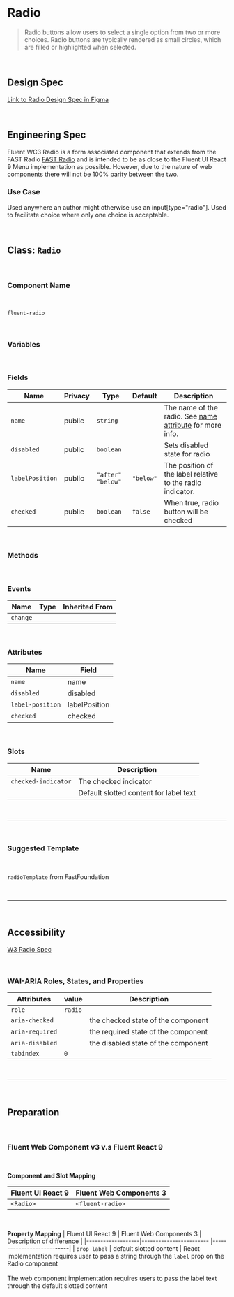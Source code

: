 # Radio

> Radio buttons allow users to select a single option from two or more choices. Radio buttons are typically rendered as small circles, which are filled or highlighted when selected.

<br />

## **Design Spec**

[Link to Radio Design Spec in Figma](https://www.figma.com/file/4XWsJrlpEcuEpUnZbtoIBU/Radio?node-id=1295%3A1&t=YOHXLUSK493rMiyh-0)

<br />

## **Engineering Spec**

Fluent WC3 Radio is a form associated component that extends from the FAST Radio [FAST Radio](https://explore.fast.design/components/fast-radio) and is intended to be as close to the Fluent UI React 9 Menu implementation as possible. However, due to the nature of web components there will not be 100% parity between the two.

### Use Case

Used anywhere an author might otherwise use an input[type="radio"]. Used to facilitate choice where only one choice is acceptable.

<br />

## Class: `Radio`

<br />

### **Component Name**

<br />

`fluent-radio`

<br />

### **Variables**

<br />

### **Fields**

| Name            | Privacy | Type                | Default   | Description                                                                                                                                 |
| --------------- | ------- | ------------------- | --------- | ------------------------------------------------------------------------------------------------------------------------------------------- |
| `name`          | public  | `string`            |           | The name of the radio. See [name attribute](https://developer.mozilla.org/en-US/docs/Web/HTML/Element/input#htmlattrdefname) for more info. |
| `disabled`      | public  | `boolean`           |           | Sets disabled state for radio                                                                                                               |
| `labelPosition` | public  | `"after"` `"below"` | `"below"` | The position of the label relative to the radio indicator.                                                                                  |
| `checked`       | public  | `boolean`           | `false`   | When true, radio button will be checked                                                                                                     |

<br />

### **Methods**

<br />

### **Events**

| Name     | Type | Inherited From |
| -------- | ---- | -------------- |
| `change` |      |                |

<br />

### **Attributes**

| Name             | Field         |
| ---------------- | ------------- |
| `name`           | name          |
| `disabled`       | disabled      |
| `label-position` | labelPosition |
| `checked`        | checked       |

<br />

### **Slots**

| Name                | Description                            |
| ------------------- | -------------------------------------- |
| `checked-indicator` | The checked indicator                  |
|                     | Default slotted content for label text |

<br />
<hr />
<br />

### **Suggested Template**

<br />

`radioTemplate` from FastFoundation

<br />
<hr />
<br />

## **Accessibility**

[W3 Radio Spec](https://www.w3.org/WAI/ARIA/apg/patterns/radio/)

<br />

### **WAI-ARIA Roles, States, and Properties**

| Attributes      | value   | Description                         |
| --------------- | ------- | ----------------------------------- |
| `role`          | `radio` |
| `aria-checked`  |         | the checked state of the component  |
| `aria-required` |         | the required state of the component |
| `aria-disabled` |         | the disabled state of the component |
| `tabindex`      | `0`     |                                     |

<br />
<hr />
<br />

## **Preparation**

<br />

### **Fluent Web Component v3 v.s Fluent React 9**

<br />

**Component and Slot Mapping**

| Fluent UI React 9 | Fluent Web Components 3 |
| ----------------- | ----------------------- |
| `<Radio>`         | `<fluent-radio>`        |

<br />

**Property Mapping**
| Fluent UI React 9 | Fluent Web Components 3 | Description of difference |
|-------------------|------------------------ |---------------------------|
| `prop label` | default slotted content | React implementation requires user to pass a string through the `label` prop on the Radio component <br /><br /> The web component implementation requires users to pass the label text through the default slotted content
